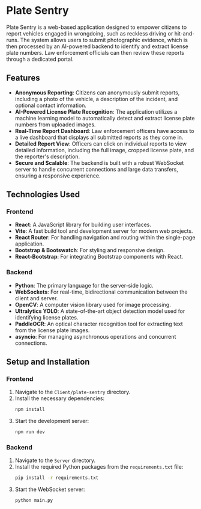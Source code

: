 # Plate Sentry

Plate Sentry is a web-based application designed to empower citizens to report vehicles engaged in wrongdoing, such as reckless driving or hit-and-runs. The system allows users to submit photographic evidence, which is then processed by an AI-powered backend to identify and extract license plate numbers. Law enforcement officials can then review these reports through a dedicated portal.

## Features

  - **Anonymous Reporting**: Citizens can anonymously submit reports, including a photo of the vehicle, a description of the incident, and optional contact information.
  - **AI-Powered License Plate Recognition**: The application utilizes a machine learning model to automatically detect and extract license plate numbers from uploaded images.
  - **Real-Time Report Dashboard**: Law enforcement officers have access to a live dashboard that displays all submitted reports as they come in.
  - **Detailed Report View**: Officers can click on individual reports to view detailed information, including the full image, cropped license plate, and the reporter's description.
  - **Secure and Scalable**: The backend is built with a robust WebSocket server to handle concurrent connections and large data transfers, ensuring a responsive experience.

## Technologies Used

### Frontend

  - **React**: A JavaScript library for building user interfaces.
  - **Vite**: A fast build tool and development server for modern web projects.
  - **React Router**: For handling navigation and routing within the single-page application.
  - **Bootstrap & Bootswatch**: For styling and responsive design.
  - **React-Bootstrap**: For integrating Bootstrap components with React.

### Backend

  - **Python**: The primary language for the server-side logic.
  - **WebSockets**: For real-time, bidirectional communication between the client and server.
  - **OpenCV**: A computer vision library used for image processing.
  - **Ultralytics YOLO**: A state-of-the-art object detection model used for identifying license plates.
  - **PaddleOCR**: An optical character recognition tool for extracting text from the license plate images.
  - **asyncio**: For managing asynchronous operations and concurrent connections.

## Setup and Installation

### Frontend

1.  Navigate to the `Client/plate-sentry` directory.
2.  Install the necessary dependencies:
    ```bash
    npm install
    ```
3.  Start the development server:
    ```bash
    npm run dev
    ```

### Backend

1.  Navigate to the `Server` directory.
2.  Install the required Python packages from the `requirements.txt` file:
    ```bash
    pip install -r requirements.txt
    ```
3.  Start the WebSocket server:
    ```bash
    python main.py
    ```
